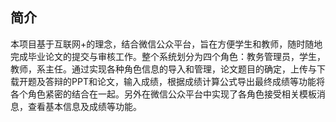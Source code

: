 ﻿## 简介
本项目基于互联网+的理念，结合微信公众平台，旨在方便学生和教师，随时随地完成毕业论文的提交与审核工作。整个系统划分为四个角色：教务管理员，学生，教师，系主任。通过实现各种角色信息的导入和管理，论文题目的确定，上传与下载开题及答辩的PPT和论文，输入成绩，根据成绩计算公式导出最终成绩等功能将各个角色紧密的结合在一起。另外在微信公众平台中实现了各角色接受相关模板消息，查看基本信息及成绩等功能。

